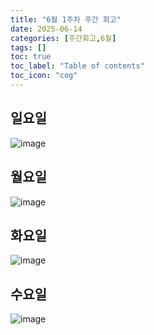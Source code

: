 ```yaml
---
title: "6월 1주차 주간 회고"
date: 2025-06-14
categories: [주간회고,6월]
tags: []
toc: true
toc_label: "Table of contents"
toc_icon: "cog"
---
```


## 일요일
![image](https://github.com/user-attachments/assets/c6c66568-b271-4254-8ea3-11410ae3b5b7)

## 월요일
![image](https://github.com/user-attachments/assets/39a45c79-7fcf-42cb-896c-6bfa47709a34)

## 화요일
![image](https://github.com/user-attachments/assets/0acc1e3e-ab6f-489f-82e4-b9384417e93f)

## 수요일
![image](https://github.com/user-attachments/assets/90766a52-f61b-4fe8-9667-506a9c3c7415)
